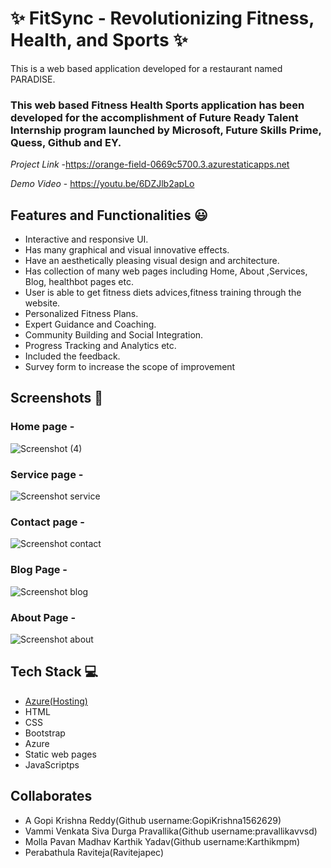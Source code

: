 # ✨ FitSync - Revolutionizing Fitness, Health, and Sports ✨

This is a web based application developed for a restaurant named PARADISE.

### This web based Fitness Health Sports application has been developed for the accomplishment of Future Ready Talent Internship program launched by Microsoft, Future Skills Prime, Quess, Github and EY.


*Project Link* -https://orange-field-0669c5700.3.azurestaticapps.net


*Demo Video* -  https://youtu.be/6DZJlb2apLo

## Features and Functionalities 😃

- Interactive and responsive UI.
- Has many graphical and visual innovative effects.
- Have an aesthetically pleasing visual design and architecture.
- Has collection of many web pages including Home, About ,Services, Blog, healthbot pages etc.
- User is able to get fitness diets advices,fitness training through the website.
- Personalized Fitness Plans.
- Expert Guidance and Coaching.
- Community Building and Social Integration.
- Progress Tracking and Analytics etc.
- Included the feedback.
- Survey form to increase the scope of improvement 

## Screenshots 📸
### Home page -   
![Screenshot (4)](https://github.com/GopiKrishna1562629/FRT_Project/assets/113780246/42d30c33-fa9f-4fb9-be90-92073029a349)

### Service page -
![Screenshot service](https://github.com/GopiKrishna1562629/FRT_Project/assets/113780246/425c1289-75e9-4d54-b6bc-5437905eab92)

### Contact page -
![Screenshot contact](https://github.com/GopiKrishna1562629/FRT_Project/assets/113780246/c2a8112b-6747-4cd4-86ab-9cfc7a4ce408)

### Blog Page -
![Screenshot blog](https://github.com/GopiKrishna1562629/FRT_Project/assets/113780246/134f90ca-2a9c-48c3-b4b5-d16cc106de2d)

### About Page -

![Screenshot about](https://github.com/GopiKrishna1562629/FRT_Project/assets/113780246/87667f66-fdb7-4d71-8050-cb598d60c519)

## Tech Stack 💻

- [Azure(Hosting)](https://azure.microsoft.com/en-in/features/azure-portal/)
- HTML
- CSS
- Bootstrap
- Azure
- Static web pages
- JavaScriptps


##  Collaborates

- A Gopi Krishna Reddy(Github username:GopiKrishna1562629)
- Vammi Venkata Siva Durga Pravallika(Github username:pravallikavvsd)
- Molla Pavan Madhav Karthik Yadav(Github username:Karthikmpm)
- Perabathula Raviteja(Ravitejapec)

